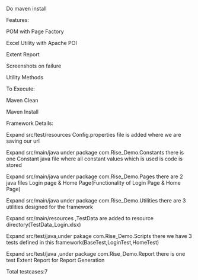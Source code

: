 Do maven install


Features:


POM with Page Factory

Excel Utility with Apache POI


Extent Report


Screenshots on failure


Utility Methods


To Execute:


Maven Clean


Maven Install


Framework Details:



Expand src/test/resources Config.properties file is added where we are saving our url


Expand src/main/java  under package com.Rise_Demo.Constants there is one Constant java file where all constant values which is used is code is stored


Expand src/main/java under package com.Rise_Demo.Pages there are 2 java files Login page & Home Page(Functionality of Login Page & Home Page)


Expand src/main/java under package com.Rise_Demo.Utilities there are 3 utilities designed for the framework


Expand src/main/resources ,TestData are added to resource directory(TestData_Login.xlsx)


Expand src/test/java,under pakage com.Rise_Demo.Scripts there we have 3 tests defined in this framework(BaseTest,LoginTest,HomeTest)



Expand src/test/java ,under package com.Rise_Demo.Report there is one test Extent Report for Report Generation


Total testcases:7

